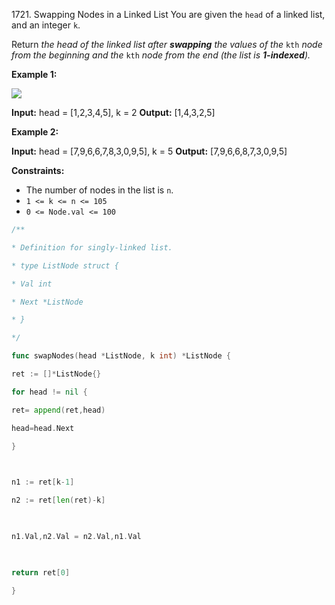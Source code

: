 1721. Swapping Nodes in a Linked List
You are given the `head` of a linked list, and an integer `k`.

Return _the head of the linked list after **swapping** the values of the_ `kth` _node from the beginning and the_ `kth` _node from the end (the list is **1-indexed**)._

**Example 1:**

![](https://assets.leetcode.com/uploads/2020/09/21/linked1.jpg)

**Input:** head = [1,2,3,4,5], k = 2
**Output:** [1,4,3,2,5]

**Example 2:**

**Input:** head = [7,9,6,6,7,8,3,0,9,5], k = 5
**Output:** [7,9,6,6,8,7,3,0,9,5]

**Constraints:**

-   The number of nodes in the list is `n`.
-   `1 <= k <= n <= 105`
-   `0 <= Node.val <= 100`
```go
/**

* Definition for singly-linked list.

* type ListNode struct {

* Val int

* Next *ListNode

* }

*/

func swapNodes(head *ListNode, k int) *ListNode {

ret := []*ListNode{}

for head != nil {

ret= append(ret,head)

head=head.Next

}

  

n1 := ret[k-1]

n2 := ret[len(ret)-k]

  

n1.Val,n2.Val = n2.Val,n1.Val

  

return ret[0]

}
```